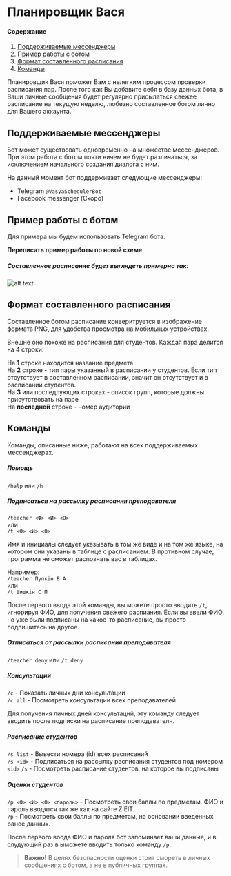 # Планировщик Вася

#### Содержание

1) [Поддерживаемые мессенджеры](#messengers)
2) [Пример работы с ботом](#example)
3) [Формат составленного расписания](#format)
4) [Команды](#commands)

Планировщик Вася поможет Вам с нелегким процессом проверки расписания пар.
После того как Вы добавите себя в базу данных бота, в Ваши личные сообщения будет регулярно присылаться свежее расписание на текущую неделю, любезно составленное ботом лично для Вашего аккаунта.

## <a name="messengers">Поддерживаемые мессенджеры</a>

Бот может существовать одновременно на множестве мессенджеров. 
При этом работа с ботом почти ничем не будет различаться, 
за исключением начального создания диалога с ним.

На данный момент бот поддерживает следующие мессенджеры:
- Telegram `@VasyaSchedulerBot`
- Facebook messenger (Скоро)

## <a name="example">Пример работы с ботом</a>

Для примера мы будем использовать Telegram бота.

**Переписать пример работы по новой схеме**

##### Составленное расписание будет выглядеть примерно так:
![alt text](examples/schedule_example.png "Пример составленного расписания")

## <a name="format">Формат составленного расписания</a>

Составленное ботом расписание конверитруется в изображение 
формата PNG, для удобства просмотра на мобильных устройствах.

Внешне оно похоже на расписания для студентов. Каждая пара делится на 4 строки:

На **1** строке находится название предмета.  
На **2** строке - тип пары указанный в расписании у студентов. Если тип отсутствует в составленном расписании, значит он отсутствует и в расписании студентов.  
На **3** или последлующих строках - список групп, которые должны присутствовать на паре  
На **последней** строке - номер аудитории

## <a name="commands">Команды</a>

Команды, описанные ниже, работают на всех поддерживаемых мессенджерах.

##### Помощь  
`/help` или `/h`

##### Подписаться на рассылку расписания преподавателя  
`/teacher <Ф> <И> <О>`  
или  
`/t <Ф> <И> <О>`

Имя и инициалы следует указывать в том же виде и на том же языке, на котором они указаны в таблице с расписанием.
В противном случае, программа не сможет распознать вас в таблицах.

Например:  
`/teacher Пупкiн В А`  
или  
`/t Шишкiн С П`

После первого ввода этой команды, вы можете просто вводить `/t`, игнорируя ФИО, для получения свежего распиания.
Если вы ввели ФИО, но уже были подписаны на какое-то расписание, вы просто подпишитесь на другое.

##### Отписаться от рассылки расписания преподавателя
`/teacher deny` или `/t deny`

##### Консультации  
`/c` - Показать личных дни консультации  
`/c all` - Посмотреть консультации всех преподавателей

Для получения личных дней консультаций, эту команду следует вводить после подписки на расписание преподавателя.

##### Расписание студентов
`/s list` - Вывести номера (id) всех расписаний  
`/s <id>` - Подписаться на рассылку расписания студентов под номером `<id>`
`/s` - Посмотреть расписание студентов, на которое вы подписаны

##### Оценки студентов
`/p <Ф> <И> <О> <пароль>` - Посмотреть свои баллы по предметам. ФИО и пароль вводятся так же как на сайте ZIEIT.  
`/p` - Посмотреть свои баллы по предметам, на основании введенных ранее данных.

После первого воода ФИО и пароля бот запоминает ваши данные, 
и в слудующий раз в ыможете вводить только команду `/p`.

> **Важно!** В целях безопасности оценки стоит смореть в личных сообщениях с ботом, 
а не в публичных группах.